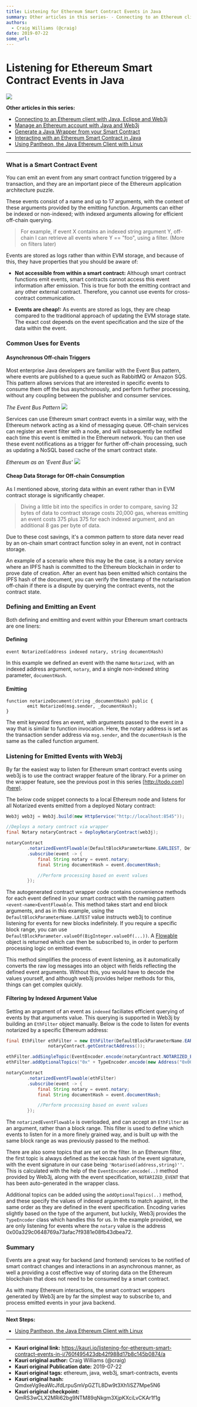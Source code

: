 ```yaml
---
title: Listening for Ethereum Smart Contract Events in Java
summary: Other articles in this series- - Connecting to an Ethereum client with Java, Eclipse and Web3j - Manage an Ethereum account with Java and Web3j - Generate a Java Wrapper from your Smart Contract - Interacting with an Ethereum Smart Contract in Java - Using Pantheon, the Java Ethereum Client with Linux What is a Smart Contract Event You can emit an event from any smart contract function triggered by a transaction, and they are an important piece of the Ethereum application architecture puzzle. Th
authors:
  - Craig Williams (@craig)
date: 2019-07-22
some_url: 
---
```


# Listening for Ethereum Smart Contract Events in Java

![](https://ipfs.infura.io/ipfs/QmeG7oWJ5J8ZHE2p22Ww3buyAxBgWfkNBTx8Xx761n7gsG)



**Other articles in this series:**
- [Connecting to an Ethereum client with Java, Eclipse and Web3j](https://kauri.io/article/b9eb647c47a546bc95693acc0be72546)
- [Manage an Ethereum account with Java and Web3j](https://kauri.io/article/925d923e12c543da9a0a3e617be963b4)
- [Generate a Java Wrapper from your Smart Contract](https://kauri.io/article/84475132317d4d6a84a2c42eb9348e4b)
- [Interacting with an Ethereum Smart Contract in Java](https://kauri.io/article/14dc434d11ef4ee18bf7d57f079e246e)
- [Using Pantheon, the Java Ethereum Client with Linux](https://kauri.io/article/276dd27f1458443295eea58403fd6965)

-------------------------------------------


### What is a Smart Contract Event

You can emit an event from any smart contract function triggered by a transaction, and they are an important piece of the Ethereum application architecture puzzle.

These events consist of a name and up to 17 arguments, with the content of these arguments provided by the emitting function.  Arguments can either be indexed or non-indexed; with indexed arguments allowing for efficient off-chain querying.

> For example, if event X contains an indexed string argument Y, off-chain I can retrieve all events where Y == "foo", using a filter. (More on filters later)

Events are stored as logs rather than within EVM storage, and because of this, they have properties that you should be aware of:

-   **Not accessible from within a smart contract:** Although smart contract functions emit events, smart contracts cannot access this event information after emission.  This is true for both the emitting contract and any other external contract. Therefore, you cannot use events for cross-contract communication.

-   **Events are cheap!:** As events are stored as logs, they are cheap compared to the traditional approach of updating the EVM storage state.  The exact cost depends on the event specification and the size of the data within the event.

### Common Uses for Events

#### Asynchronous Off-chain Triggers

Most enterprise Java developers are familiar with the Event Bus pattern, where events are published to a queue such as RabbitMQ or Amazon SQS.  This pattern allows services that are interested in specific events to consume them off the bus asynchronously, and perform further processing, without any coupling between the publisher and consumer services.

_The Event Bus Pattern_
![](https://api.dev2.kauri.io:443/ipfs/QmUwbWrK2kgPz2RpwghveWcgRQsH1BSiQhHtam6hFpxp1J)

Services can use Ethereum smart contract events in a similar way, with the Ethereum network acting as a kind of messaging queue.  Off-chain services can register an event filter with a node, and will subsequently be notified each time this event is emitted in the Ethereum network.  You can then use these event notifications as a trigger for further off-chain processing, such as updating a NoSQL based cache of the smart contract state.

_Ethereum as an 'Event Bus'_
![](https://api.dev2.kauri.io:443/ipfs/QmaMerpsdaU6xMT7QfJpfCa8ttZa9DuiGDrQaA7GzRiY9d)

#### Cheap Data Storage for Off-chain Consumption

As I mentioned above, storing data within an event rather than in EVM contract storage is significantly cheaper.

> Diving a little bit into the specifics in order to compare, saving 32 bytes of data to contract storage costs 20,000 gas, whereas emitting an event costs 375 plus 375 for each indexed argument, and an additional 8 gas per byte of data.

Due to these cost savings, it's a common pattern to store data never read by an on-chain smart contract function soley in an event, not in contract storage.

An example of a scenario where this may be the case, is a notary service where an IPFS hash is committed to the Ethereum blockchain in order to prove date of creation.  After an event has been emitted which contains the IPFS hash of the document, you can verify the timestamp of the notarisation off-chain if there is a dispute by querying the contract events, not the contract state.

### Defining and Emitting an Event

Both defining and emitting and event within your Ethereum smart contracts are one liners:

#### Defining

```solidity
event Notarized(address indexed notary, string documentHash)
```

In this example we defined an event with the name `Notarized`, with an indexed address argument, `notary`,  and a single non-indexed string parameter, `documentHash`.

#### Emitting

```solidity
function notarizeDocument(string _documentHash) public {
        emit Notarized(msg.sender, _documentHash);
}
```

The emit keyword fires an event, with arguments passed to the event in a way that is similar to function invocation.  Here, the notary address is set as the transaction sender address via `msg.sender`, and the `documentHash` is the same as the called function argument.

### Listening for Emitted Events with Web3j

By far the easiest way to listen for Ethereum smart contract events using web3j is to use the contract wrapper feature of the library.  For a primer on the wrapper feature, see the previous post in this series [http://todo.com](here).

The below code snippet connects to a local Ethereum node and listens for all Notarized events emitted from a deployed Notary contract:

```java
Web3j web3j = Web3j.build(new HttpService("http://localhost:8545"));

//Deploys a notary contract via wrapper
final Notary notaryContract = deployNotaryContract(web3j);

notaryContract
        .notarizedEventFlowable(DefaultBlockParameterName.EARLIEST, DefaultBlockParameterName.LATEST)
        .subscribe(event -> {
            final String notary = event.notary;
            final String documentHash = event.documentHash;

            //Perform processing based on event values
        });
```

The autogenerated contract wrapper code contains convenience methods for each event defined in your smart contract with the naming pattern `<event-name>EventFlowable`.  This method takes start and end block arguments, and as in this example, using the `DefaultBlockParameterName.LATEST` value instructs web3j to continue listening for events for new blocks indefinitely.  If you require a specific block range, you can use `DefaultBlockParameter.valueOf(BigInteger.valueOf(...))`.  A [Flowable](http://reactivex.io/RxJava/2.x/javadoc/io/reactivex/Flowable.html) object is returned which can then be subscribed to, in order to perform processing logic on emitted events.

This method simplifies the process of event listening, as it automatically converts the raw log messages into an object with fields reflecting the defined event arguments.  Without this, you would have to decode the values yourself, and although web3j provides helper methods for this, things can get complex quickly.

#### Filtering by Indexed Argument Value

Setting an argument of an event as `indexed` faciliates efficient querying of events by that arguments value.  This querying is supported in Web3j by building an `EthFilter` object manually.  Below is the code to listen for events notarized by a specific Ethereum address:

```java
final EthFilter ethFilter = new EthFilter(DefaultBlockParameterName.EARLIEST, DefaultBlockParameterName.LATEST,
                notaryContract.getContractAddress());

ethFilter.addSingleTopic(EventEncoder.encode(notaryContract.NOTARIZED_EVENT));
ethFilter.addOptionalTopics("0x" + TypeEncoder.encode(new Address("0x00a329c0648769a73afac7f9381e08fb43dbea72")));

notaryContract
        .notarizedEventFlowable(ethFilter)
        .subscribe(event -> {
            final String notary = event.notary;
            final String documentHash = event.documentHash;

            //Perform processing based on event values
        });
```

The `notarizedEventFlowable` is overloaded, and can accept an `EthFilter` as an argument, rather than a block range.  This filter is used to define which events to listen for in a more finely grained way, and is built up with the same block range as was previously passed to the method.

There are also some topics that are set on the filter.  In an Ethereum filter, the first topic is always defined as the keccak hash of the event signature, with the event signature in our case being `'Notarised(address,string)''`.  This is calculated with the help of the `EventEncoder.encode(..)` method provided by Web3j, along with the event specification, `NOTARIZED_EVENT` that has been auto-generated in the wrapper class.

Additional topics can be added using the `addOptionalTopics(..)` method, and these specify the values of indexed arguments to match against, in the same order as they are defined in the event specification.  Encoding varies slightly based on the type of the argument, but luckily, Web3j provides the `TypeEncoder` class which handles this for us.  In the example provided, we are only listening for events where the `notary` value is the address 0x00a329c0648769a73afac7f9381e08fb43dbea72.

### Summary
Events are a great way for backend (and frontend) services to be notified of smart contract changes and interactions in an asynchronous manner, as well a providing a cost effective way of storing data on the Ethereum blockchain that does not need to be consumed by a smart contract.

As with many Ethereum interactions, the smart contract wrappers generated by Web3j are by far the simplest way to subscribe to, and process emitted events in your java backend.


-------------------------------------------

**Next Steps:**
- [Using Pantheon, the Java Ethereum Client with Linux](https://kauri.io/article/276dd27f1458443295eea58403fd6965)



---

- **Kauri original link:** https://kauri.io/listening-for-ethereum-smart-contract-events-in-j/760f495423db42f988d17b8c145b0874/a
- **Kauri original author:** Craig Williams (@craig)
- **Kauri original Publication date:** 2019-07-22
- **Kauri original tags:** ethereum, java, web3j, smart-contracts, events
- **Kauri original hash:** QmdxeVg9eaWcJfdLrpuSmVpGZTL8Dw9t3Xh1iSZ7Mpe5N6
- **Kauri original checkpoint:** QmRS3wCLX2MRi62bg9NTM89qNkgm3XjpKXciLvCKAr1f1g



